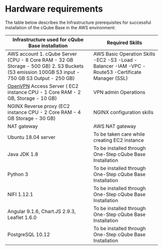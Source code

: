 # Hardware requirements

The table below describes the Infrastructure prerequisites for successful installation of the cQube Base in the AWS environment:

| Infrastructure used for cQube Base installation | Required Skills|
| -- | -- |
| AWS account 1. cQube Server \(CPU - 8 Core RAM - 32 GB Storage - 500 GB\) 2. S3 Buckets \(S3 emission 100GB S3 input - 750 GB S3 Output - 250 GB\) | AWS Basic Operation Skills -EC2 -S3 -Load -Balancer -IAM -VPC -Route53 -Certificate Manager \(SSL\) |
| [OpenVPN](https://aws.amazon.com/blogs/awsmarketplace/setting-up-openvpn-access-server-in-amazon-vpc/) Access Server \( EC2 instance CPU - 1 Core RAM - 2 GB, Storage - 10 GB\) | VPN admin Operations |
| NGINX Reverse proxy \(EC2 instance CPU - 2 Core RAM - 4 GB Storage - 30 GB\) | NGINX configuration skills |
| NAT gateway | AWS NAT gateway |
| Ubuntu 18.04 server | To be taken care while creating EC2 instance |
| Java JDK 1.8 | To be installed through One-Step cQube Base Installation |
| Python 3 | To be installed through One-Step cQube Base Installation |
| NIFI 1.12.1 | To be installed through One-Step cQube Base Installation |
| Angular 9.1.6, Chart.JS 2.9.3, Leaflet 1.6.0 | To be installed through One-Step cQube Base Installation |
| PostgreSQL 10.12 | To be installed through One-Step cQube Base Installation |


